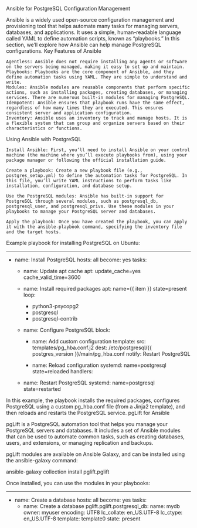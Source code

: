 Ansible for PostgreSQL Configuration Management

Ansible is a widely used open-source configuration management and provisioning tool that helps automate many tasks for managing servers, databases, and applications. It uses a simple, human-readable language called YAML to define automation scripts, known as “playbooks.” In this section, we’ll explore how Ansible can help manage PostgreSQL configurations.
Key Features of Ansible

    Agentless: Ansible does not require installing any agents or software on the servers being managed, making it easy to set up and maintain.
    Playbooks: Playbooks are the core component of Ansible, and they define automation tasks using YAML. They are simple to understand and write.
    Modules: Ansible modules are reusable components that perform specific actions, such as installing packages, creating databases, or managing services. There are numerous built-in modules for managing PostgreSQL.
    Idempotent: Ansible ensures that playbook runs have the same effect, regardless of how many times they are executed. This ensures consistent server and application configuration.
    Inventory: Ansible uses an inventory to track and manage hosts. It is a flexible system that can group and organize servers based on their characteristics or functions.

Using Ansible with PostgreSQL

    Install Ansible: First, you’ll need to install Ansible on your control machine (the machine where you’ll execute playbooks from), using your package manager or following the official installation guide.

    Create a playbook: Create a new playbook file (e.g., postgres_setup.yml) to define the automation tasks for PostgreSQL. In this file, you’ll write YAML instructions to perform tasks like installation, configuration, and database setup.

    Use the PostgreSQL modules: Ansible has built-in support for PostgreSQL through several modules, such as postgresql_db, postgresql_user, and postgresql_privs. Use these modules in your playbooks to manage your PostgreSQL server and databases.

    Apply the playbook: Once you have created the playbook, you can apply it with the ansible-playbook command, specifying the inventory file and the target hosts.

Example playbook for installing PostgreSQL on Ubuntu:

---
- name: Install PostgreSQL
  hosts: all
  become: yes
  tasks:
    - name: Update apt cache
      apt: update_cache=yes cache_valid_time=3600

    - name: Install required packages
      apt: name={{ item }} state=present
      loop:
        - python3-psycopg2
        - postgresql
        - postgresql-contrib

    - name: Configure PostgreSQL
      block:
        - name: Add custom configuration
          template:
            src: templates/pg_hba.conf.j2
            dest: /etc/postgresql/{{ postgres_version }}/main/pg_hba.conf
          notify: Restart PostgreSQL

        - name: Reload configuration
          systemd: name=postgresql state=reloaded
  handlers:
    - name: Restart PostgreSQL
      systemd: name=postgresql state=restarted

In this example, the playbook installs the required packages, configures PostgreSQL using a custom pg_hba.conf file (from a Jinja2 template), and then reloads and restarts the PostgreSQL service.
pgLift for Ansible

pgLift is a PostgreSQL automation tool that helps you manage your PostgreSQL servers and databases. It includes a set of Ansible modules that can be used to automate common tasks, such as creating databases, users, and extensions, or managing replication and backups.

pgLift modules are available on Ansible Galaxy, and can be installed using the ansible-galaxy command:

ansible-galaxy collection install pglift.pglift

Once installed, you can use the modules in your playbooks:

---
- name: Create a database
  hosts: all
  become: yes
  tasks:
    - name: Create a database
      pglift.pglift.postgresql_db:
        name: mydb
        owner: myuser
        encoding: UTF8
        lc_collate: en_US.UTF-8
        lc_ctype: en_US.UTF-8
        template: template0
        state: present

